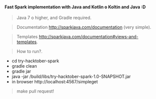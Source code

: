 #### Fast Spark implementation with Java and Kotlin o Koltin and Java :D

> Java 7 o higher, and Gradle required.

> Documentation http://sparkjava.com/documentation (very simple).

> Templates http://sparkjava.com/documentation#views-and-templates.

> How to run?.

* cd try-hacktober-spark
* gradle clean
* gradle jar
* java -jar /build/libs/try-hacktober-spark-1.0-SNAPSHOT.jar
* in browser http://localhost:4567/simpleget

> make pull request!